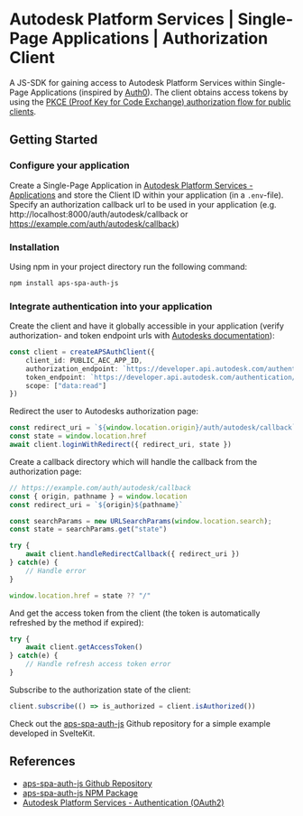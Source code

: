 # Autodesk Platform Services | Single-Page Applications | Authorization Client
A JS-SDK for gaining access to Autodesk Platform Services within Single-Page Applications (inspired by [Auth0](https://github.com/auth0/auth0-spa-js)). The client obtains access tokens by using the [PKCE (Proof Key for Code Exchange) authorization flow for public clients](https://aps.autodesk.com/en/docs/oauth/v2/tutorials/get-3-legged-token-pkce/get-3-legged-token-pkce/).

## Getting Started

### Configure your application
Create a Single-Page Application in [Autodesk Platform Services - Applications](https://aps.autodesk.com/hubs/@personal/applications/) and store the Client ID within your application (in a `.env`-file). Specify an authorization callback url to be used in your application (e.g. http://localhost:8000/auth/autodesk/callback or https://example.com/auth/autodesk/callback)

### Installation
Using npm in your project directory run the following command:

```bash
npm install aps-spa-auth-js
```

### Integrate authentication into your application
Create the client and have it globally accessible in your application (verify authorization- and token endpoint urls with [Autodesks documentation](https://aps.autodesk.com/en/docs/oauth/v2/reference)):
```ts
const client = createAPSAuthClient({
    client_id: PUBLIC_AEC_APP_ID,
    authorization_endpoint: `https://developer.api.autodesk.com/authentication/v2/authorize`,
    token_endpoint: `https://developer.api.autodesk.com/authentication/v2/token`,
    scope: ["data:read"]
})
```

Redirect the user to Autodesks authorization page:
```ts
const redirect_uri = `${window.location.origin}/auth/autodesk/callback`
const state = window.location.href
await client.loginWithRedirect({ redirect_uri, state })
```

Create a callback directory which will handle the callback from the authorization page:
```ts
// https://example.com/auth/autodesk/callback
const { origin, pathname } = window.location
const redirect_uri = `${origin}${pathname}`

const searchParams = new URLSearchParams(window.location.search);
const state = searchParams.get("state")

try {
    await client.handleRedirectCallback({ redirect_uri })
} catch(e) {
    // Handle error
}

window.location.href = state ?? "/"
```

And get the access token from the client (the token is automatically refreshed by the method if expired):
```ts
try {
    await client.getAccessToken()
} catch(e) {
    // Handle refresh access token error
}
```

Subscribe to the authorization state of the client:
```ts
client.subscribe(() => is_authorized = client.isAuthorized())
```

Check out the [aps-spa-auth-js](https://github.com/OTheNonE/aps-spa-auth-js) Github repository for a simple example developed in SvelteKit.

## References
- [aps-spa-auth-js Github Repository](https://github.com/OTheNonE/aps-spa-auth-js)
- [aps-spa-auth-js NPM Package](https://www.npmjs.com/package/aps-spa-auth-js)
- [Autodesk Platform Services - Authentication (OAuth2)](https://aps.autodesk.com/en/docs/oauth/v2/developers_guide/overview/)